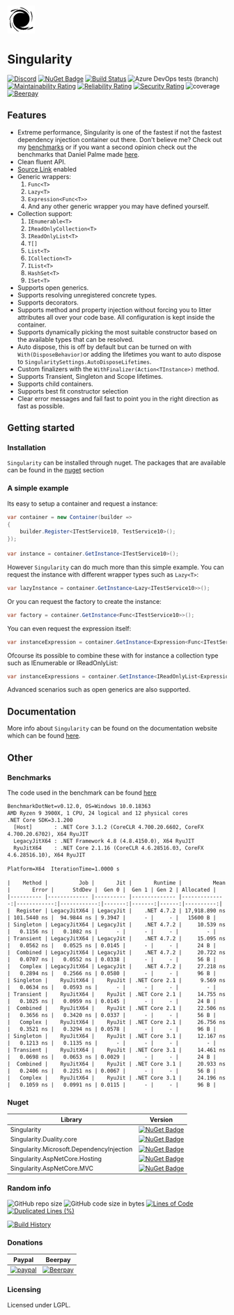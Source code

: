 <img width="64px" src="https://github.com/Barsonax/Singularity/blob/master/src/Icon.png" />

# Singularity
[![Discord](https://img.shields.io/discord/569232642105540608.svg)](https://discord.gg/cKFnjjk) [![NuGet Badge](https://buildstats.info/nuget/Singularity)](https://www.nuget.org/packages/Singularity/) [![Build Status](https://dev.azure.com/Barsonax/Singularity/_apis/build/status/Singularity-CI?branchName=master&stageName=Build)](https://dev.azure.com/Barsonax/Singularity/_build/latest?definitionId=7&branchName=master) ![Azure DevOps tests (branch)](https://img.shields.io/azure-devops/tests/Barsonax/Singularity/7/master.svg) [![Maintainability Rating](https://sonarcloud.io/api/project_badges/measure?project=Barsonax_Singularity&metric=sqale_rating)](https://sonarcloud.io/dashboard?id=Barsonax_Singularity) [![Reliability Rating](https://sonarcloud.io/api/project_badges/measure?project=Barsonax_Singularity&metric=reliability_rating)](https://sonarcloud.io/dashboard?id=Barsonax_Singularity) [![Security Rating](https://sonarcloud.io/api/project_badges/measure?project=Barsonax_Singularity&metric=security_rating)](https://sonarcloud.io/dashboard?id=Barsonax_Singularity) ![coverage](https://img.shields.io/azure-devops/coverage/Barsonax/Singularity/7/master.svg) [![Beerpay](https://img.shields.io/beerpay/Barsonax/Singularity.svg)](https://beerpay.io/Barsonax/Singularity)

## Features
- Extreme performance, Singularity is one of the fastest if not the fastest dependency injection container out there. Don't believe me? Check out my [benchmarks](#Benchmarks) or if you want a second opinion check out the benchmarks that Daniel Palme made [here](https://github.com/danielpalme/IocPerformance).
- Clean fluent API.
- [Source Link](https://github.com/dotnet/sourcelink) enabled
- Generic wrappers:
  1. `Func<T>`
  1. `Lazy<T>`
  1. `Expression<Func<T>>`
  1. And any other generic wrapper you may have defined yourself.
- Collection support:
  1. `IEnumerable<T>`
  1. `IReadOnlyCollection<T>`
  1. `IReadOnlyList<T>`
  1. `T[]`
  1. `List<T>`
  1. `ICollection<T>`
  1. `IList<T>`
  1. `HashSet<T>`
  1. `ISet<T>`
- Supports open generics.
- Supports resolving unregistered concrete types.
- Supports decorators.
- Supports method and property injection without forcing you to litter attributes all over your code base. All configuration is kept inside the container.
- Supports dynamically picking the most suitable constructor based on the available types that can be resolved.
- Auto dispose, this is off by default but can be turned on with `With(DisposeBehavior)`or adding the lifetimes you want to auto dispose to `SingularitySettings.AutoDisposeLifetimes`.
- Custom finalizers with the `WithFinalizer(Action<TInstance>)` method.
- Supports Transient, Singleton and Scope lifetimes.
- Supports child containers.
- Supports best fit constructor selection
- Clear error messages and fail fast to point you in the right direction as fast as possible.

## Getting started
### Installation
`Singularity` can be installed through nuget. The packages that are available can be found in the [nuget](#nuget) section 

### A simple example
Its easy to setup a container and request a instance:
```cs
var container = new Container(builder =>
{
    builder.Register<ITestService10, TestService10>();
});

var instance = container.GetInstance<ITestService10>();
```
However `Singularity` can do much more than this simple example. You can request the instance with different wrapper types such as `Lazy<T>`:
```cs
var lazyInstance = container.GetInstance<Lazy<ITestService10>>();
```
Or you can request the factory to create the instance:
```cs
var factory = container.GetInstance<Func<ITestService10>>();
```
You can even request the expression itself:
```cs
var instanceExpression = container.GetInstance<Expression<Func<ITestService10>>>();
```
Ofcourse its possible to combine these with for instance a collection type such as IEnumerable<T> or IReadOnlyList<T>:
```cs
var instanceExpressions = container.GetInstance<IReadOnlyList<Expression<Func<IPlugin>>>>(); //Returns all expressions for IPlugin registrations
```

Advanced scenarios such as open generics are also supported. 

## Documentation
More info about `Singularity` can be found on the documentation website which can be found [here](https://barsonax.github.io/Singularity.Docs/).

## Other
### Benchmarks
The code used in the benchmark can be found [here](https://github.com/Barsonax/Singularity/blob/master/Singularity.TestClasses/Benchmark/SimpleSingularityContainerBenchmark.cs)
```
BenchmarkDotNet=v0.12.0, OS=Windows 10.0.18363
AMD Ryzen 9 3900X, 1 CPU, 24 logical and 12 physical cores
.NET Core SDK=3.1.200
  [Host]       : .NET Core 3.1.2 (CoreCLR 4.700.20.6602, CoreFX 4.700.20.6702), X64 RyuJIT
  LegacyJitX64 : .NET Framework 4.8 (4.8.4150.0), X64 RyuJIT
  RyuJitX64    : .NET Core 2.1.16 (CoreCLR 4.6.28516.03, CoreFX 4.6.28516.10), X64 RyuJIT

Platform=X64  IterationTime=1.0000 s

|    Method |          Job |       Jit |       Runtime |          Mean |       Error |      StdDev |  Gen 0 |  Gen 1 | Gen 2 | Allocated |
|---------- |------------- |---------- |-------------- |--------------:|------------:|------------:|-------:|-------:|------:|----------:|
|  Register | LegacyJitX64 | LegacyJit |    .NET 4.7.2 | 17,918.890 ns | 101.5440 ns |  94.9844 ns | 9.3947 |      - |     - |   15600 B |
| Singleton | LegacyJitX64 | LegacyJit |    .NET 4.7.2 |     10.539 ns |   0.1156 ns |   0.1082 ns |      - |      - |     - |         - |
| Transient | LegacyJitX64 | LegacyJit |    .NET 4.7.2 |     15.095 ns |   0.0562 ns |   0.0525 ns | 0.0145 |      - |     - |      24 B |
|  Combined | LegacyJitX64 | LegacyJit |    .NET 4.7.2 |     20.722 ns |   0.0707 ns |   0.0552 ns | 0.0338 |      - |     - |      56 B |
|   Complex | LegacyJitX64 | LegacyJit |    .NET 4.7.2 |     27.218 ns |   0.2894 ns |   0.2566 ns | 0.0580 |      - |     - |      96 B |
| Singleton |    RyuJitX64 |    RyuJit | .NET Core 2.1 |      9.569 ns |   0.0634 ns |   0.0593 ns |      - |      - |     - |         - |
| Transient |    RyuJitX64 |    RyuJit | .NET Core 2.1 |     14.755 ns |   0.1025 ns |   0.0959 ns | 0.0145 |      - |     - |      24 B |
|  Combined |    RyuJitX64 |    RyuJit | .NET Core 2.1 |     22.506 ns |   0.3656 ns |   0.3420 ns | 0.0337 |      - |     - |      56 B |
|   Complex |    RyuJitX64 |    RyuJit | .NET Core 2.1 |     26.756 ns |   0.3521 ns |   0.3294 ns | 0.0578 |      - |     - |      96 B |
| Singleton |    RyuJitX64 |    RyuJit | .NET Core 3.1 |     12.167 ns |   0.1213 ns |   0.1135 ns |      - |      - |     - |         - |
| Transient |    RyuJitX64 |    RyuJit | .NET Core 3.1 |     14.461 ns |   0.0698 ns |   0.0653 ns | 0.0029 |      - |     - |      24 B |
|  Combined |    RyuJitX64 |    RyuJit | .NET Core 3.1 |     20.933 ns |   0.2406 ns |   0.2251 ns | 0.0067 |      - |     - |      56 B |
|   Complex |    RyuJitX64 |    RyuJit | .NET Core 3.1 |     24.196 ns |   0.1059 ns |   0.0991 ns | 0.0115 |      - |     - |      96 B |
```

### Nuget

| Library | Version |
|-------------|--------|
| Singularity      | [![NuGet Badge](https://buildstats.info/nuget/Singularity)](https://www.nuget.org/packages/Singularity/) |
| Singularity.Duality.core      | [![NuGet Badge](https://buildstats.info/nuget/Singularity.Duality.core)](https://www.nuget.org/packages/Singularity.Duality.core/)|
| Singularity.Microsoft.DependencyInjection      | [![NuGet Badge](https://buildstats.info/nuget/Singularity.Microsoft.DependencyInjection)](https://www.nuget.org/packages/Singularity.Microsoft.DependencyInjection/)|
| Singularity.AspNetCore.Hosting      | [![NuGet Badge](https://buildstats.info/nuget/Singularity.AspNetCore.Hosting)](https://www.nuget.org/packages/Singularity.AspNetCore.Hosting/)|
| Singularity.AspNetCore.MVC      | [![NuGet Badge](https://buildstats.info/nuget/Singularity.AspNetCore.MVC)](https://www.nuget.org/packages/Singularity.AspNetCore.MVC/)|

### Random info
![GitHub repo size](https://img.shields.io/github/repo-size/Barsonax/Singularity.svg) ![GitHub code size in bytes](https://img.shields.io/github/languages/code-size/barsonax/singularity.svg) [![Lines of Code](https://sonarcloud.io/api/project_badges/measure?project=Barsonax_Singularity&metric=ncloc)](https://sonarcloud.io/dashboard?id=Barsonax_Singularity) [![Duplicated Lines (%)](https://sonarcloud.io/api/project_badges/measure?project=Barsonax_Singularity&metric=duplicated_lines_density)](https://sonarcloud.io/dashboard?id=Barsonax_Singularity)


[![Build History](https://buildstats.info/azurepipelines/chart/Barsonax/Singularity/7?branch=master)](https://dev.azure.com/Barsonax/Singularity/_build?definitionId=7)

### Donations
| Paypal | Beerpay |
|-------------|--------|
|[![paypal](https://www.paypalobjects.com/en_US/NL/i/btn/btn_donateCC_LG.gif)](https://www.paypal.com/cgi-bin/webscr?cmd=_s-xclick&hosted_button_id=VTXT9EBQ3CF5E)|[![Beerpay](https://img.shields.io/beerpay/Barsonax/Singularity.svg)](https://beerpay.io/Barsonax/Singularity)|

### Licensing
Licensed under LGPL.
